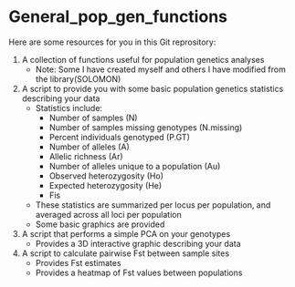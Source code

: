 General_pop_gen_functions
=========================

Here are some resources for you in this Git reprository:

1) A collection of functions useful for population genetics analyses
      - Note: Some I have created myself and others I have modified from the library(SOLOMON)
2) A script to provide you with some basic population genetics statistics describing your data
      - Statistics include:
          - Number of samples (N)
          - Number of samples missing genotypes (N.missing)
          - Percent individuals genotyped (P.GT)
          - Number of alleles (A)
          - Allelic richness (Ar)
          - Number of alleles unique to a population (Au)
          - Observed heterozygosity (Ho)
          - Expected heterozygosity (He)
          - Fis
      - These statistics are summarized per locus per population, and averaged across all loci per population
      - Some basic graphics are provided
3) A script that performs a simple PCA on your genotypes
      - Provides a 3D interactive graphic describing your data
4) A script to calculate pairwise Fst between sample sites
      - Provides Fst estimates
      - Provides a heatmap of Fst values between populations
